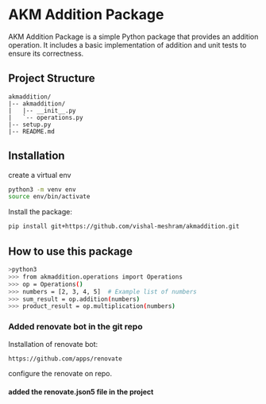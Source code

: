 # AKM Addition Package

AKM Addition Package is a simple Python package that provides an addition operation. It includes a basic implementation of addition and unit tests to ensure its correctness.

## Project Structure

```plaintext
akmaddition/
|-- akmaddition/
|   |-- __init__.py
|   `-- operations.py
|-- setup.py
|-- README.md
```

## Installation
create a virtual env
```bash
python3 -m venv env
source env/bin/activate
```

Install the package:
```bash 
pip install git+https://github.com/vishal-meshram/akmaddition.git
```
## How to use this package
```bash
>python3
>>> from akmaddition.operations import Operations
>>> op = Operations()
>>> numbers = [2, 3, 4, 5]  # Example list of numbers
>>> sum_result = op.addition(numbers)
>>> product_result = op.multiplication(numbers)
```
### Added renovate bot in the git repo
Installation of renovate bot:
```bash
https://github.com/apps/renovate
```
configure the renovate on repo.

#### added the renovate.json5 file in the project